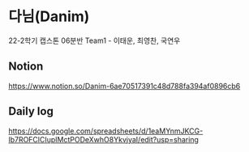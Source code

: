 # 다님(Danim)

22-2학기 캡스톤 06분반 Team1 - 이태운, 최영찬, 국연우

## Notion

https://www.notion.so/Danim-6ae70517391c48d788fa394af0896cb6

## Daily log

https://docs.google.com/spreadsheets/d/1eaMYnmJKCG-lb7ROFClCIupIMctPODeXwhO8YkvjyaI/edit?usp=sharing
